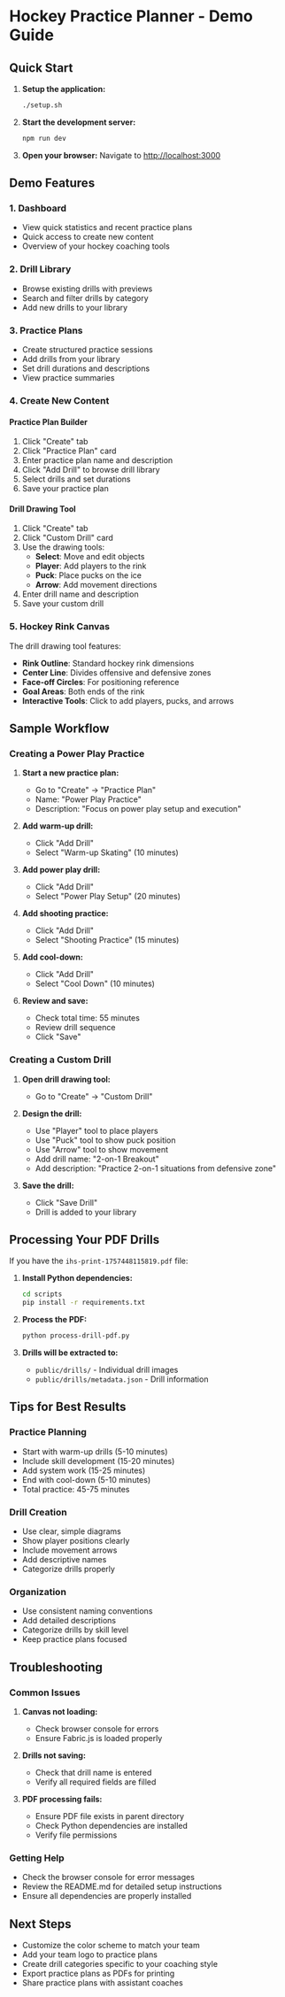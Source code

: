 # Hockey Practice Planner - Demo Guide

## Quick Start

1. **Setup the application:**
   ```bash
   ./setup.sh
   ```

2. **Start the development server:**
   ```bash
   npm run dev
   ```

3. **Open your browser:**
   Navigate to [http://localhost:3000](http://localhost:3000)

## Demo Features

### 1. Dashboard
- View quick statistics and recent practice plans
- Quick access to create new content
- Overview of your hockey coaching tools

### 2. Drill Library
- Browse existing drills with previews
- Search and filter drills by category
- Add new drills to your library

### 3. Practice Plans
- Create structured practice sessions
- Add drills from your library
- Set drill durations and descriptions
- View practice summaries

### 4. Create New Content

#### Practice Plan Builder
1. Click "Create" tab
2. Click "Practice Plan" card
3. Enter practice plan name and description
4. Click "Add Drill" to browse drill library
5. Select drills and set durations
6. Save your practice plan

#### Drill Drawing Tool
1. Click "Create" tab
2. Click "Custom Drill" card
3. Use the drawing tools:
   - **Select**: Move and edit objects
   - **Player**: Add players to the rink
   - **Puck**: Place pucks on the ice
   - **Arrow**: Add movement directions
4. Enter drill name and description
5. Save your custom drill

### 5. Hockey Rink Canvas
The drill drawing tool features:
- **Rink Outline**: Standard hockey rink dimensions
- **Center Line**: Divides offensive and defensive zones
- **Face-off Circles**: For positioning reference
- **Goal Areas**: Both ends of the rink
- **Interactive Tools**: Click to add players, pucks, and arrows

## Sample Workflow

### Creating a Power Play Practice

1. **Start a new practice plan:**
   - Go to "Create" → "Practice Plan"
   - Name: "Power Play Practice"
   - Description: "Focus on power play setup and execution"

2. **Add warm-up drill:**
   - Click "Add Drill"
   - Select "Warm-up Skating" (10 minutes)

3. **Add power play drill:**
   - Click "Add Drill" 
   - Select "Power Play Setup" (20 minutes)

4. **Add shooting practice:**
   - Click "Add Drill"
   - Select "Shooting Practice" (15 minutes)

5. **Add cool-down:**
   - Click "Add Drill"
   - Select "Cool Down" (10 minutes)

6. **Review and save:**
   - Check total time: 55 minutes
   - Review drill sequence
   - Click "Save"

### Creating a Custom Drill

1. **Open drill drawing tool:**
   - Go to "Create" → "Custom Drill"

2. **Design the drill:**
   - Use "Player" tool to place players
   - Use "Puck" tool to show puck position
   - Use "Arrow" tool to show movement
   - Add drill name: "2-on-1 Breakout"
   - Add description: "Practice 2-on-1 situations from defensive zone"

3. **Save the drill:**
   - Click "Save Drill"
   - Drill is added to your library

## Processing Your PDF Drills

If you have the `ihs-print-1757448115819.pdf` file:

1. **Install Python dependencies:**
   ```bash
   cd scripts
   pip install -r requirements.txt
   ```

2. **Process the PDF:**
   ```bash
   python process-drill-pdf.py
   ```

3. **Drills will be extracted to:**
   - `public/drills/` - Individual drill images
   - `public/drills/metadata.json` - Drill information

## Tips for Best Results

### Practice Planning
- Start with warm-up drills (5-10 minutes)
- Include skill development (15-20 minutes)
- Add system work (15-25 minutes)
- End with cool-down (5-10 minutes)
- Total practice: 45-75 minutes

### Drill Creation
- Use clear, simple diagrams
- Show player positions clearly
- Include movement arrows
- Add descriptive names
- Categorize drills properly

### Organization
- Use consistent naming conventions
- Add detailed descriptions
- Categorize drills by skill level
- Keep practice plans focused

## Troubleshooting

### Common Issues

1. **Canvas not loading:**
   - Check browser console for errors
   - Ensure Fabric.js is loaded properly

2. **Drills not saving:**
   - Check that drill name is entered
   - Verify all required fields are filled

3. **PDF processing fails:**
   - Ensure PDF file exists in parent directory
   - Check Python dependencies are installed
   - Verify file permissions

### Getting Help

- Check the browser console for error messages
- Review the README.md for detailed setup instructions
- Ensure all dependencies are properly installed

## Next Steps

- Customize the color scheme to match your team
- Add your team logo to practice plans
- Create drill categories specific to your coaching style
- Export practice plans as PDFs for printing
- Share practice plans with assistant coaches
